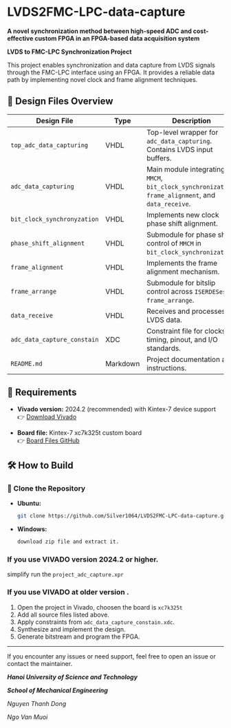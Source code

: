 # LVDS2FMC-LPC-data-capture

**A novel synchronization method between high-speed ADC and cost-effective custom FPGA in an FPGA-based data acquisition system**

**LVDS to FMC-LPC Synchronization Project**

This project enables synchronization and data capture from LVDS signals through the FMC-LPC interface using an FPGA. It provides a reliable data path by implementing novel clock and frame alignment techniques.

## 📁 Design Files Overview

| **Design File**             | **Type** | **Description**                                                                 |
|----------------------------|----------|---------------------------------------------------------------------------------|
| `top_adc_data_capturing`   | VHDL     | Top-level wrapper for `adc_data_capturing`. Contains LVDS input buffers.       |
| `adc_data_capturing`       | VHDL     | Main module integrating `MMCM`, `bit_clock_synchronization`, `frame_alignment`, and `data_receive`.   |
| `bit_clock_synchronyzation`| VHDL     | Implements new clock phase shift alignment.                                         |
| `phase_shift_alignment`    | VHDL     | Submodule for phase shift control of `MMCM` in `bit_clock_synchronization`.                       |
| `frame_alignment`          | VHDL     | Implements the frame alignment mechanism.                                       |
| `frame_arrange`            | VHDL     | Submodule for bitslip control across `ISERDESes` in `frame_arrange`.                  |
| `data_receive`             | VHDL     | Receives and processes LVDS data.                                               |
| `adc_data_capture_constain`| XDC      | Constraint file for clocks, timing, pinout, and I/O standards.                  |
| `README.md`                | Markdown | Project documentation and instructions.                                         |

## 🔧 Requirements

- **Vivado version:** 2024.2 (recommended) with Kintex-7 device support  
  👉 [Download Vivado](https://www.xilinx.com/support/download.html)

- **Board file:** Kintex-7 xc7k325t custom board  
  👉 [Board Files GitHub](https://github.com/rriggs/kintex-7-stlv7325t-board-files)

## 🛠 How to Build

### 🔁 Clone the Repository

- **Ubuntu:**
  ```bash
  git clone https://github.com/Silver1064/LVDS2FMC-LPC-data-capture.git
- **Windows:**
  ```bash
  download zip file and extract it.

### If you use VIVADO version 2024.2 or higher.
simplify run the `project_adc_capture.xpr`
### If you use VIVADO at older version .
1. Open the project in Vivado, choosen the board is `xc7k325t`
2. Add all source files listed above.
3. Apply constraints from `adc_data_capture_constain.xdc`.
4. Synthesize and implement the design.
5. Generate bitstream and program the FPGA.
---

If you encounter any issues or need support, feel free to open an issue or contact the maintainer.

***Hanoi University of Science and Technology***

***School of Mechanical Engineering***

*Nguyen Thanh Dong*

*Ngo Van Muoi*

